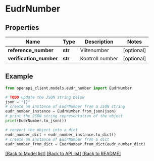 # EudrNumber


## Properties

Name | Type | Description | Notes
------------ | ------------- | ------------- | -------------
**reference_number** | **str** | Viitenumber | [optional] 
**verification_number** | **str** | Kontroll number | [optional] 

## Example

```python
from openapi_client.models.eudr_number import EudrNumber

# TODO update the JSON string below
json = "{}"
# create an instance of EudrNumber from a JSON string
eudr_number_instance = EudrNumber.from_json(json)
# print the JSON string representation of the object
print(EudrNumber.to_json())

# convert the object into a dict
eudr_number_dict = eudr_number_instance.to_dict()
# create an instance of EudrNumber from a dict
eudr_number_from_dict = EudrNumber.from_dict(eudr_number_dict)
```
[[Back to Model list]](../README.md#documentation-for-models) [[Back to API list]](../README.md#documentation-for-api-endpoints) [[Back to README]](../README.md)


